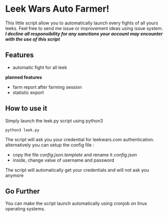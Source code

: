 # Leek Wars Auto Farmer!

This little script allow you to automatically launch every fights of all yours leeks.
Feel free to send me issue or improvement ideas using issue system.
***I decline all responsibility for any sanctions your account may encounter with the use of this script***

## Features
- automatic fight for all leek

**planned features**
- farm report after farming session
- statistic export 

## How to use it
Simply launch the leek.py script using python3

    python3 leek.py

The script will ask you your credential for leekwars.com authentication. 
alternatively you can setup the config file :

- copy the file *config.json.template* and rename it *config.json*
- inside, change value of username and password

The script will automatically get your credentials and will not ask you anymore

## Go Further
You can make the script launch automatically using cronjob on linux operating systems.
